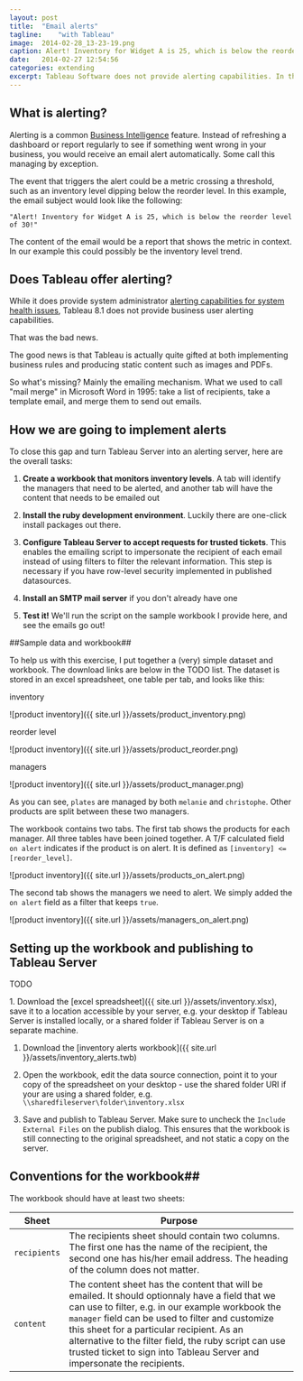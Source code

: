 ```yaml
---
layout: post
title:  "Email alerts"
tagline:	"with Tableau"
image:	2014-02-28_13-23-19.png
caption: Alert! Inventory for Widget A is 25, which is below the reorder level of 30! Click here for the full report.
date:   2014-02-27 12:54:56
categories: extending
excerpt: Tableau Software does not provide alerting capabilities. In this post we'll see how to build alerts nevertheless.
---
```


## What is alerting? ##

 Alerting is a common [Business Intelligence] feature. Instead of refreshing a dashboard or report regularly to see if something went wrong in your business, you would receive an email alert automatically. Some call this managing by exception.

 The event that triggers the alert could be a metric crossing a threshold, such as an inventory level dipping below the reorder level. In this example, the email subject would look like the following:

 `"Alert! Inventory for Widget A is 25, which is below the reorder level of 30!"`

 The content of the email would be a report that shows the metric in context. In our example this could possibly be the inventory level trend.

## Does Tableau offer alerting? ##

While it does provide system administrator [alerting capabilities for system health issues], Tableau 8.1 does not provide business user alerting capabilities.

That was the bad news.

The good news is that Tableau is actually quite gifted at both implementing business rules and producing static content such as images and PDFs.

So what's missing? Mainly the emailing mechanism. What we used to call "mail merge" in Microsoft Word in 1995: take a list of recipients, take a template email, and merge them to send out emails.

## How we are going to implement alerts ##

To close this gap and turn Tableau Server into an alerting server, here are the overall tasks:

1. **Create a workbook that monitors inventory levels**. A tab will identify the managers that need to be alerted, and another tab will have the content that needs to be emailed out

1. **Install the ruby development environment**. Luckily there are one-click install packages out there.

1. **Configure Tableau Server to accept requests for trusted tickets**. This enables the emailing script to impersonate the recipient of each email instead of using filters to filter the relevant information. This step is necessary if you have row-level security implemented in published datasources.

1. **Install an SMTP mail server** if you don't already have one 

1. **Test it!** We'll run the script on the sample workbook I provide here, and see the emails go out!

##Sample data and workbook##

To help us with this exercise, I put together a (very) simple dataset and workbook. The download links are below in the TODO list. The dataset is stored in an excel spreadsheet, one table per tab, and looks like this:

inventory

![product inventory]({{ site.url }}/assets/product_inventory.png)

reorder level

![product inventory]({{ site.url }}/assets/product_reorder.png)

managers

![product inventory]({{ site.url }}/assets/product_manager.png)

As you can see, `plates` are managed by both `melanie` and `christophe`. Other products are split between these two managers.

The workbook contains two tabs. The first tab shows the products for each manager. All three tables have been joined together. A T/F calculated field `on alert` indicates if the product is on alert. It is defined as `[inventory] <= [reorder_level]`.

![product inventory]({{ site.url }}/assets/products_on_alert.png)

The second tab shows the managers we need to alert. We simply added the `on alert` field as a filter that keeps `true`.

![product inventory]({{ site.url }}/assets/managers_on_alert.png)


## Setting up the workbook and publishing to Tableau Server ##

<div markdown="1" class="todo">

<p class="todotitle">TODO</p>
1. Download the [excel spreadsheet]({{ site.url }}/assets/inventory.xlsx), save it to a location accessible by your server, e.g. your desktop if Tableau Server is installed locally, or a shared folder if Tableau Server is on a separate machine.

1. Download the [inventory alerts workbook]({{ site.url }}/assets/inventory_alerts.twb)

1. Open the workbook, edit the data source connection, point it to your copy of the spreadsheet on your desktop - use the shared folder URI if your are using a shared folder, e.g. `\\sharedfileserver\folder\inventory.xlsx`

1. Save and publish to Tableau Server. Make sure to uncheck the `Include External Files` on the publish dialog. This ensures that the workbook is still connecting to the original spreadsheet, and not static a copy on the server.

</div>

## Conventions for the workbook## 

The workbook should have at least two sheets:

| Sheet          | Purpose  |
| ---------------|----------|
| `recipients`   | The recipients sheet should contain two columns. The first one has the name of the recipient, the second one has his/her email address. The heading of the column does not matter. |
| `content`      | The content sheet has the content that will be emailed. It should optionnaly have a field that we can use to filter, e.g. in our example workbook the `manager` field can be used to filter and customize this sheet for a particular recipient. As an alternative to the filter field, the ruby script can use trusted ticket to sign into Tableau Server and impersonate the recipients.  |


[Tableau Software]: http://www.tableausoftware.com
[Business Intelligence]: http://en.wikipedia.org/wiki/Business_intelligence
[alerting capabilities for system health issues]: http://onlinehelp.tableausoftware.com/current/server/en-us/help.htm#email.htm
[Subscriptions]: http://www.tableausoftware.com/about/blog/2013/3/subscriptions-reports-or-worksheets-21635